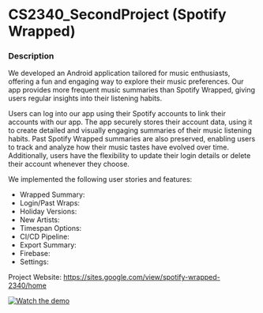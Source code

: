 # CS2340_SecondProject (Spotify Wrapped)

### Description
We developed an Android application tailored for music enthusiasts, offering a fun and engaging way to explore their music preferences. Our app provides more frequent music summaries than Spotify Wrapped, giving users regular insights into their listening habits.

Users can log into our app using their Spotify accounts to link their accounts with our app. The app securely stores their account data, using it to create detailed and visually engaging summaries of their music listening habits. Past Spotify Wrapped summaries are also preserved, enabling users to track and analyze how their music tastes have evolved over time. Additionally, users have the flexibility to update their login details or delete their account whenever they choose.

We implemented the following user stories and features:

- Wrapped Summary:
- Login/Past Wraps:
- Holiday Versions:
- New Artists:
- Timespan Options:
- CI/CD Pipeline:
- Export Summary:
- Firebase:
- Settings:

Project Website: https://sites.google.com/view/spotify-wrapped-2340/home

[![Watch the demo](https://img.youtube.com/vi/SH8X124ULzg/0.jpg)](https://www.youtube.com/watch?v=SH8X124ULzg)
